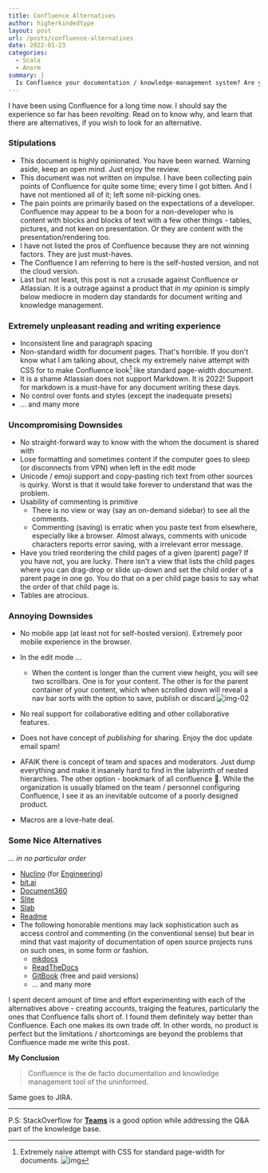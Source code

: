 ```yaml
---
title: Confluence Alternatives
author: higherkindedtype
layout: post
url: /posts/confluence-alternatives
date: 2022-01-23
categories:
  - Scala
  - Anorm
summary: |
  Is Confluence your documentation / knowledge-management system? Are you sick of its shortcomings? Poor and non-standard rendering. Lack of markdown support. Weird and inconsistent handling of unicode. Do you still think Confluence is a boon for document writing? Just be aware that there are better alternatives. 
---
```


I have been using Confluence for a long time now. I should say the experience so far has been _revolting_. Read on to know why, and learn that there are alternatives, if you wish to look for an alternative.

### Stipulations

- This document is highly opinionated. You have been warned. Warning aside, keep an open mind. Just enjoy the review.
- This document was not written on impulse. I have been collecting pain points of Confluence for quite some time; every time I got bitten. And I have not mentioned all of it; left some nit-picking ones.
- The pain points are primarily based on the expectations of a developer. Confluence may appear to be a boon for a non-developer who is content with blocks and blocks of text with a few other things - tables, pictures, and not keen on presentation. Or they are content with the presentation/rendering too.
- I have not listed the pros of Confluence because they are not winning factors. They are just must-haves.
- The Confluence I am referring to here is the self-hosted version, and not the cloud version.
- Last but not least, this post is not a crusade against Confluence or Atlassian. It is a outrage against a product that *in my opinion* is simply below mediocre in modern day standards for document writing and knowledge management.

### **Extremely unpleasant reading and writing experience**

- Inconsistent line and paragraph spacing
- Non-standard width for document pages. That's horrible. If you don't know what I am talking about, check my extremely naive attempt with CSS for to make Confluence look[^1] like standard page-width document.
- It is a shame Atlassian does not support Markdown. It is 2022! Support for markdown is a must-have for any document writing these days.
- No control over fonts and styles (except the inadequate presets)
- ... and many more

### **Uncompromising Downsides**

- No straight-forward way to know with the whom the document is shared with
- Lose formatting and sometimes content if the computer goes to sleep (or disconnects from VPN) when left in the edit mode
- Unicode / emoji support and copy-pasting rich text from other sources is quirky. Worst is that it would take forever to understand that was the problem.
- Usability of commenting is primitive
  - There is no view or way (say an on-demand sidebar) to see all the comments.
  - Commenting (saving) is erratic when you paste text from elsewhere, especially like a browser. Almost always, comments with unicode characters reports error saving, with a irrelevant error message.
- Have you tried reordering the child pages of a given (parent) page? If you have not, you are lucky. There isn't a view that lists the child pages where you can drag-drop or slide up-down and set the child order of a parent page in one go.  You do that on a per child page basis to say what the order of that child page is.
- Tables are atrocious.


### Annoying Downsides

- No mobile app (at least not for self-hosted version). Extremely poor mobile experience in the browser.
- In the edit mode ...
  - When the content is longer than the current view height, you will see two scrollbars. One is for your content. The other is for the parent container of your content, which when scrolled down will reveal a nav bar sorts with the option to save, publish or discard
    ![img-02](/images/2022/confluence/confluence-bottom-bar.png)

- No real support for collaborative editing and other collaborative features.
- Does not have concept of *publishing* for sharing. Enjoy the doc update email spam!
- AFAIK there is concept of team and spaces and moderators. Just dump everything and make it insanely hard to find in the labyrinth of nested hierarchies. The other option - bookmark of all confluence 🤣. While the organization is usually blamed on the team / personnel configuring Confluence, I see it as an inevitable outcome of a poorly designed product. 
- Macros are a love-hate deal.

### **Some Nice Alternatives**

*... in no particular order*

- [Nuclino](https://www.nuclino.com/) (for [Engineering](https://www.nuclino.com/teams/engineering))
- [bit.ai](https://bit.ai/features)
- [Document360](https://document360.io/features-editors-writers/)
- [Slite](https://slite.com/)
- [Slab](https://slab.com/)
- [Readme](https://readme.com)
- The following honorable mentions may lack sophistication such as access control and  commenting (in the conventional sense) but bear in mind that vast majority of documentation of open source projects runs on such ones, in some form or fashion.
  - [mkdocs](https://mkdocs.org)
  - [ReadTheDocs](https://readthedocs.org)
  - [GitBook](https://www.gitbook.com) (free and paid versions)
  - ... and many more


I spent decent amount of time and effort experimenting with each of the alternatives above - creating accounts, traiging the features, particularly the ones that Confluence falls short of. I found them definitely way better than Confluence. Each one makes its own trade off. In other words, no product is perfect but the limitations / shortcomings are beyond the problems that Confluence made me write this post.

**My Conclusion**

> Confluence is the de facto documentation and knowledge management tool of the uninformed.

Same goes to JIRA.

***

P.S: StackOverflow for [**Teams**](https://stackoverflow.com/teams) is a good option while addressing the Q&A part of the knowledge base.


[^1]: Extremely naive attempt with CSS for standard page-width for documents. ![img](/images/2022/confluence/confluence-custom-css.png)

